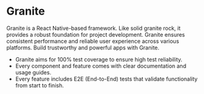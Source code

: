 # Granite

Granite is a React Native-based framework. Like solid granite rock, it provides a robust foundation for project development. Granite ensures consistent performance and reliable user experience across various platforms. Build trustworthy and powerful apps with Granite.

- Granite aims for 100% test coverage to ensure high test reliability.
- Every component and feature comes with clear documentation and usage guides.
- Every feature includes E2E (End-to-End) tests that validate functionality from start to finish.
